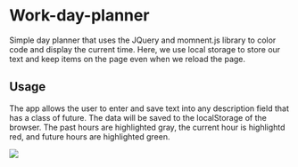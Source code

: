 # Work-day-planner
Simple day planner that uses the JQuery and momnent.js library to color code and display the current time.
Here, we use local storage to store our text and keep items on the page even when we reload the page. 

## Usage
The app allows the user to enter and save text into any description field that has a class of future. The data will be saved to the localStorage of the browser. The past hours are highlighted gray, the current hour is highlightd red, and future hours are highlighted green.

<img src = "../assets/images/Screen Shot 2020-06-14 at 7.09.39 PM.png">